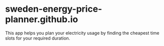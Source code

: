 # sweden-energy-price-planner.github.io
This app helps you plan your electricity usage by finding the cheapest time slots for your required duration.
